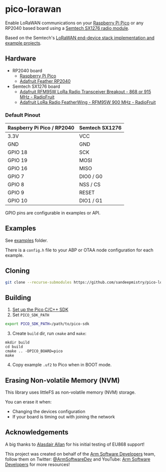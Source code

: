 # pico-lorawan
Enable LoRaWAN communications on your [Raspberry Pi Pico](https://www.raspberrypi.org/products/raspberry-pi-pico/) or any RP2040 based board using a [Semtech SX1276 radio module](https://www.semtech.com/apps/product.php?pn=SX1276).

Based on the Semtech's [LoRaWAN end-device stack implementation and example projects](https://github.com/Lora-net/LoRaMac-node).

## Hardware

 * RP2040 board
   * [Raspberry Pi Pico](https://www.raspberrypi.org/products/raspberry-pi-pico/)
   * [Adafruit Feather RP2040](https://www.adafruit.com/product/4884)
 * Semtech SX1276 board
   * [Adafruit RFM95W LoRa Radio Transceiver Breakout - 868 or 915 MHz - RadioFruit](https://www.adafruit.com/product/3072)
   * [Adafruit LoRa Radio FeatherWing - RFM95W 900 MHz - RadioFruit](https://www.adafruit.com/product/3231) 

### Default Pinout

| Raspberry Pi Pico / RP2040 | Semtech SX1276 |
| ----------------- | -------------- |
| 3.3V | VCC |
| GND | GND |
| GPIO 18 | SCK |
| GPIO 19 | MOSI |
| GPIO 16 | MISO |
| GPIO 7 | DIO0 / G0 |
| GPIO 8 | NSS / CS |
| GPIO 9 | RESET |
| GPIO 10 | DIO1 / G1 |

GPIO pins are configurable in examples or API.

## Examples

See [examples](examples/) folder.

There is a `config.h` file to your ABP or OTAA node configuration for each example.

## Cloning

```sh
git clone --recurse-submodules https://github.com/sandeepmistry/pico-lorawan.git 
```

## Building

1. [Set up the Pico C/C++ SDK](https://datasheets.raspberrypi.org/pico/getting-started-with-pico.pdf)
2. Set `PICO_SDK_PATH`
```sh
export PICO_SDK_PATH=/path/to/pico-sdk
```
3. Create `build` dir, run `cmake` and `make`:
```
mkdir build
cd build
cmake .. -DPICO_BOARD=pico
make
```
4. Copy example `.uf2` to Pico when in BOOT mode.

## Erasing Non-volatile Memory (NVM)

This library uses littleFS as non-volatile memory (NVM) storage.

You can erase it when:

 * Changing the devices configuration
 * If your board is timing out with joining the network

## Acknowledgements

A big thanks to [Alasdair Allan](https://github.com/aallan) for his initial testing of EU868 support!

This project was created on behalf of the [Arm Software Developers](https://developer.arm.com/) team, follow them on Twitter: [@ArmSoftwareDev](https://twitter.com/armsoftwaredev) and YouTube: [Arm Software Developers](https://www.youtube.com/channel/UCHUAckhCfRom2EHDGxwhfOg) for more resources!

